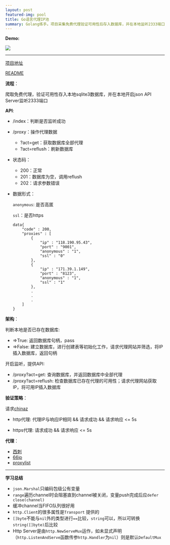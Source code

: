 ```yaml
---
layout: post
featured-img: pool
title: Go语言代理IP池
summary: Golang练手。项目采集免费代理验证可用性后存入数据库，并在本地监听2333端口提供json API
---
```


**Demo:** 

![](https://upload-images.jianshu.io/upload_images/11356161-fd30cb2c50e026bb.png?imageMogr2/auto-orient/strip%7CimageView2/2/w/1240)

***

[项目地址](https://github.com/EddieIvan01/ProxyPool)

[README](https://github.com/EddieIvan01/ProxyPool/blob/master/README.md)

**流程**：

爬取免费代理，验证可用性存入本地sqlite3数据库，并在本地开启json API Server监听2333端口

**API**:

+ /index：判断是否监听成功
+ /proxy：操作代理数据
  + ?act=get：获取数据库全部代理
  + ?act=reflush：刷新数据库
+ 状态码：
  + 200：正常
  + 201：数据库为空，调用reflush
  + 202：请求参数错误
+ 数据形式：

  `anonymous`: 是否高匿

  `ssl`：是否https

  ```
  data{
      "code" : 200,
      "proxies" : [
          {
              "ip" : "118.190.95.43",
              "port" : "9001",
              "anonymous" : "1",
              "ssl" : "0"
          },
          {
              "ip" : "171.39.1.149",
              "port" : "8123",
              "anonymous" : "1",
              "ssl" : "1"
          },
          .
          .
          .
      ]
  }
  ```

**架构**：

判断本地是否已存在数据库:

+ =>True: 返回数据库句柄，pass
+ =>False: 建立数据库，进行创建表等初始化工作，请求代理网站并筛选，将IP插入数据库，返回句柄

开启监听，提供API:

+ /proxy?act=get: 查询数据库，并返回数据库中全部代理
+ /proxy?act=reflush: 检查数据库已存在代理的可用性；请求代理网站获取IP，将可用IP插入数据库

**验证策略**：

请求[chinaz](http://ip.chinaz.com/getip.aspx)

+ http代理: 代理IP与响应IP相同 && 请求成功 && 请求响应 <= 5s

+ https代理: 请求成功 && 请求响应 <= 5s

**代理**：

- [西刺](http://www.xicidaili.com)
- [66ip](http://www.66ip.cn)
- [proxylist](https://list.proxylistplus.com)

***

**学习总结**

+ `json.Marshal`只编码包级公有变量
+ `range`遍历channel时会阻塞直到channel被关闭，变量push完成后应`defer close(channel)`
+ 缓冲channel当FIFO队列很好用
+ `http.Client`的很多属性是`Transport` 提供的
+ `[]byte`不能与`nil`外的类型进行`==`比较，`string`可以，所以可转换`string([]byte)`后比较
+ Http Server是由`http.NewServeMux`运作，如未显式声明（`http.ListenAndServe`函数传参`http.Handler`为`nil`）则是默认`DefaultMux`
